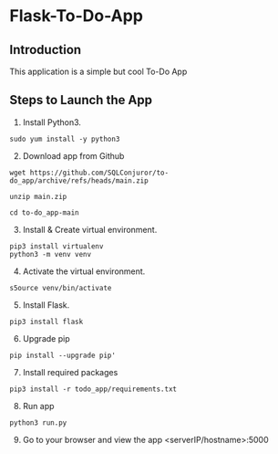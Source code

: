 # Flask-To-Do-App

## Introduction
This application is a simple but cool To-Do App

## Steps to Launch the App
1. Install Python3.
```
sudo yum install -y python3
```

2. Download app from Github
```
wget https://github.com/SQLConjuror/to-do_app/archive/refs/heads/main.zip

unzip main.zip 

cd to-do_app-main
```

3. Install & Create virtual environment.
```
pip3 install virtualenv
python3 -m venv venv
```

4. Activate the virtual environment.
```
s5ource venv/bin/activate
```

5. Install Flask.
```
pip3 install flask
```

6. Upgrade pip 
```
pip install --upgrade pip'
```

7. Install required packages
```
pip3 install -r todo_app/requirements.txt
```

8. Run app
```
python3 run.py
```

9. Go to your browser and view the app
<serverIP/hostname>:5000
